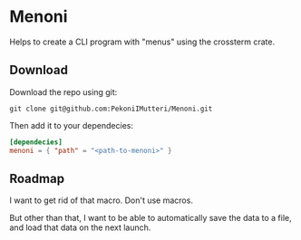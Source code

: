 # Menoni

Helps to create a CLI program with "menus" using the crossterm crate.

## Download

Download the repo using git:

```console
git clone git@github.com:PekoniIMutteri/Menoni.git
```

Then add it to your dependecies:

```toml
[dependecies]
menoni = { "path" = "<path-to-menoni>" }
```

## Roadmap

I want to get rid of that macro. Don't use macros.

But other than that, I want to be able to automatically save the data to a file,
and load that data on the next launch.
